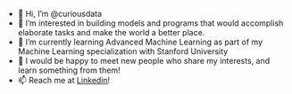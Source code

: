 - 👋 Hi, I’m @curiousdata
- 👀 I’m interested in building models and programs that would accomplish elaborate tasks and make the world a better place.
- 🌱 I’m currently learning Advanced Machine Learning as part of my Machine Learning specialization with Stanford University
- 💞️ I would be happy to meet new people who share my interests, and learn something from them!
- 📫 Reach me at [Linkedin](https://www.linkedin.com/in/vv-m/)!
<!---
curiousdata/curiousdata is a ✨ special ✨ repository because its `README.md` (this file) appears on your GitHub profile.
You can click the Preview link to take a look at your changes.
--->
